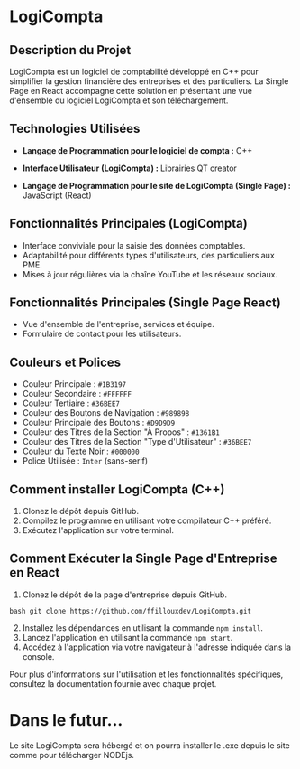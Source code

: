 ﻿# LogiCompta

## Description du Projet

LogiCompta est un logiciel de comptabilité développé en C++ pour simplifier la gestion financière des entreprises et des particuliers. La Single Page en React accompagne cette solution en présentant une vue d'ensemble du logiciel LogiCompta et son téléchargement.

## Technologies Utilisées

- **Langage de Programmation pour le logiciel de compta :** C++

- **Interface Utilisateur (LogiCompta) :** Librairies QT creator

- **Langage de Programmation pour le site de LogiCompta (Single Page) :** JavaScript (React)


## Fonctionnalités Principales (LogiCompta)

- Interface conviviale pour la saisie des données comptables.
- Adaptabilité pour différents types d'utilisateurs, des particuliers aux PME.
- Mises à jour régulières via la chaîne YouTube et les réseaux sociaux.

## Fonctionnalités Principales (Single Page React)

- Vue d'ensemble de l'entreprise, services et équipe.
- Formulaire de contact pour les utilisateurs.

## Couleurs et Polices

- Couleur Principale : `#1B3197`
- Couleur Secondaire : `#FFFFFF`
- Couleur Tertiaire : `#36BEE7`
- Couleur des Boutons de Navigation : `#989898`
- Couleur Principale des Boutons : `#D9D9D9`
- Couleur des Titres de la Section "À Propos" : `#1361B1`
- Couleur des Titres de la Section "Type d'Utilisateur" : `#36BEE7`
- Couleur du Texte Noir : `#000000`
- Police Utilisée : `Inter` (sans-serif)


## Comment installer LogiCompta (C++)

1. Clonez le dépôt depuis GitHub.
2. Compilez le programme en utilisant votre compilateur C++ préféré.
3. Exécutez l'application sur votre terminal.

## Comment Exécuter la Single Page d'Entreprise en React

1. Clonez le dépôt de la page d'entreprise depuis GitHub.

```bash git clone https://github.com/ffillouxdev/LogiCompta.git```

2. Installez les dépendances en utilisant la commande `npm install`.
3. Lancez l'application en utilisant la commande `npm start`.
4. Accédez à l'application via votre navigateur à l'adresse indiquée dans la console.

Pour plus d'informations sur l'utilisation et les fonctionnalités spécifiques, consultez la documentation fournie avec chaque projet.

# Dans le futur...

Le site LogiCompta sera hébergé et on pourra installer le .exe depuis le site comme pour télécharger NODEjs.
